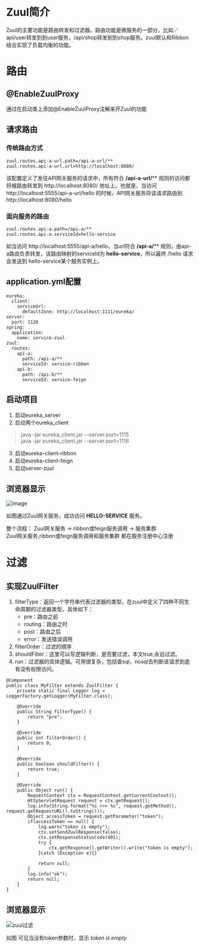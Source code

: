 # Zuul简介
Zuul的主要功能是路由转发和过滤器。路由功能是微服务的一部分，比如／api/user转发到到user服务，/api/shop转发到到shop服务。zuul默认和Ribbon结合实现了负载均衡的功能。

# 路由
## @EnableZuulProxy
通过在启动类上添加@EnableZuulProxy注解来开Zuul的功能

## 请求路由
### 传统路由方式
```
zuul.routes.api-a-url.path=/api-a-url/**
zuul.routes.api-a-url.url=http://localhost:8080/
```
该配置定义了发往API网关服务的请求中，所有符合 **/api-a-url/**** 规则的访问都将被路由转发到 http://localhost:8080/ 地址上。也就是，当访问 http://localhost:5555/api-a-url/hello 的时候，API网关服务将该请求路由到 http://localhost:8080/hello 

### 面向服务的路由
```
zuul.routes.api-a.path=/api-a/**
zuul.routes.api-a.serviceId=hello-service
```
如当访问 http://localhost:5555/api-a/hello，当url符合 **/api-a/**** 规则，由api-a路由负责转发，该路由映射的serviceId为 **hello-service**，所以最终 /hello 请求会发送到 hello-service某个服务实例上。

## application.yml配置
```
eureka:
  client:
    serviceUrl:
      defaultZone: http://localhost:1111/eureka/
server:
  port: 1120
spring:
  application:
    name: service-zuul
zuul:
  routes:
    api-a:
      path: /api-a/**
      serviceId: service-ribbon
    api-b:
      path: /api-b/**
      serviceId: service-feign
```
## 启动项目
1. 启动eureka_server
2. 启动两个eureka_client
>java -jar eureka_client.jar --server.port=1115<br>
java -jar eureka_client.jar --server.port=1116
3. 启动eureka-client-ribbon
4. 启动eureka-client-feign
5. 启动server-zuul


## 浏览器显示
![image](http://a1.qpic.cn/psb?/V11X9h921LUmIc/4gJBJmFiqHqNF3bbNLznVZVUiDf65MN.8KaxiP2wWPE!/c/dPQAAAAAAAAA&ek=1&kp=1&pt=0&bo=lQMfAQAAAAARF6g!&vuin=763667629&tm=1522314000&sce=60-2-2&rf=0-0)

如图通过Zuul网关服务，成功访问 **HELLO-SERVICE** 服务。<br>

整个流程：
Zuul网关服务 -> ribbon或feign服务调用 -> 服务集群<br>
Zuul网关服务,ribbon或feign服务调用和服务集群 都在服务注册中心注册

# 过滤
## 实现ZuulFilter
1. filterType：返回一个字符串代表过滤器的类型，在zuul中定义了四种不同生命周期的过滤器类型，具体如下： 
    - pre：路由之前
    - routing：路由之时
    - post：路由之后
    - error：发送错误调用
2. filterOrder：过滤的顺序
3. shouldFilter：这里可以写逻辑判断，是否要过滤，本文true,永远过滤。
4. run：过滤器的具体逻辑。可用很复杂，包括查sql，nosql去判断该请求到底有没有权限访问。


```
@Component
public class MyFilter extends ZuulFilter {
	private static final Logger log = LoggerFactory.getLogger(MyFilter.class);

	@Override
	public String filterType() {
		return "pre";
	}

	@Override
	public int filterOrder() {
		return 0;
	}

	@Override
	public boolean shouldFilter() {
		return true;
	}

	@Override
	public Object run() {
		RequestContext ctx = RequestContext.getCurrentContext();
		HttpServletRequest request = ctx.getRequest();
		log.info(String.format("%s >>> %s", request.getMethod(), request.getRequestURL().toString()));
		Object accessToken = request.getParameter("token");
		if(accessToken == null) {
			log.warn("token is empty");
			ctx.setSendZuulResponse(false);
			ctx.setResponseStatusCode(401);
			try {
				ctx.getResponse().getWriter().write("token is empty");
			}catch (Exception e){}

			return null;
		}
		log.info("ok");
		return null;
	}
}
```

## 浏览器显示
![zuul过滤](http://a1.qpic.cn/psb?/V11X9h921LUmIc/p3i0r79C.glFp1ry4.xAwjvqJSWwfecCi24lzYlK6B8!/c/dPQAAAAAAAAA&ek=1&kp=1&pt=0&bo=fwO7AAAAAAARF.c!&vuin=763667629&tm=1522317600&sce=60-2-2&rf=0-0)

如图 可见当没有token参数时，显示 *token is empty*